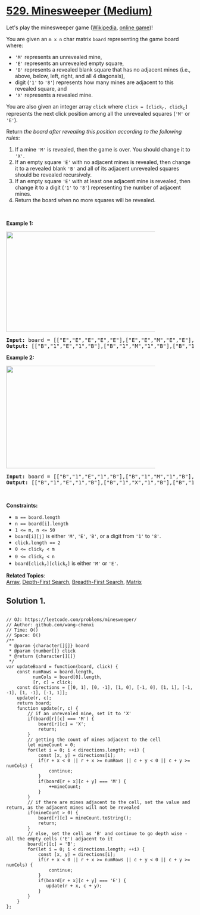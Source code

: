 # [529. Minesweeper (Medium)](https://leetcode.com/problems/minesweeper/)

<p>Let's play the minesweeper game (<a href="https://en.wikipedia.org/wiki/Minesweeper_(video_game)" target="_blank">Wikipedia</a>, <a href="http://minesweeperonline.com" target="_blank">online game</a>)!</p>

<p>You are given an <code>m x n</code> char matrix <code>board</code> representing the game board where:</p>

<ul>
	<li><code>'M'</code> represents an unrevealed mine,</li>
	<li><code>'E'</code> represents an unrevealed empty square,</li>
	<li><code>'B'</code> represents a revealed blank square that has no adjacent mines (i.e., above, below, left, right, and all 4 diagonals),</li>
	<li>digit (<code>'1'</code> to <code>'8'</code>) represents how many mines are adjacent to this revealed square, and</li>
	<li><code>'X'</code> represents a revealed mine.</li>
</ul>

<p>You are also given an integer array <code>click</code> where <code>click = [click<sub>r</sub>, click<sub>c</sub>]</code> represents the next click position among all the unrevealed squares (<code>'M'</code> or <code>'E'</code>).</p>

<p>Return <em>the board after revealing this position according to the following rules</em>:</p>

<ol>
	<li>If a mine <code>'M'</code> is revealed, then the game is over. You should change it to <code>'X'</code>.</li>
	<li>If an empty square <code>'E'</code> with no adjacent mines is revealed, then change it to a revealed blank <code>'B'</code> and all of its adjacent unrevealed squares should be revealed recursively.</li>
	<li>If an empty square <code>'E'</code> with at least one adjacent mine is revealed, then change it to a digit (<code>'1'</code> to <code>'8'</code>) representing the number of adjacent mines.</li>
	<li>Return the board when no more squares will be revealed.</li>
</ol>

<p>&nbsp;</p>
<p><strong>Example 1:</strong></p>
<img src="https://assets.leetcode.com/uploads/2018/10/12/minesweeper_example_1.png" style="width: 500px; max-width: 400px; height: 269px;">
<pre><strong>Input:</strong> board = [["E","E","E","E","E"],["E","E","M","E","E"],["E","E","E","E","E"],["E","E","E","E","E"]], click = [3,0]
<strong>Output:</strong> [["B","1","E","1","B"],["B","1","M","1","B"],["B","1","1","1","B"],["B","B","B","B","B"]]
</pre>

<p><strong>Example 2:</strong></p>
<img src="https://assets.leetcode.com/uploads/2018/10/12/minesweeper_example_2.png" style="width: 500px; max-width: 400px; height: 275px;">
<pre><strong>Input:</strong> board = [["B","1","E","1","B"],["B","1","M","1","B"],["B","1","1","1","B"],["B","B","B","B","B"]], click = [1,2]
<strong>Output:</strong> [["B","1","E","1","B"],["B","1","X","1","B"],["B","1","1","1","B"],["B","B","B","B","B"]]
</pre>

<p>&nbsp;</p>
<p><strong>Constraints:</strong></p>

<ul>
	<li><code>m == board.length</code></li>
	<li><code>n == board[i].length</code></li>
	<li><code>1 &lt;= m, n &lt;= 50</code></li>
	<li><code>board[i][j]</code> is either <code>'M'</code>, <code>'E'</code>, <code>'B'</code>, or a digit from <code>'1'</code> to <code>'8'</code>.</li>
	<li><code>click.length == 2</code></li>
	<li><code>0 &lt;= click<sub>r</sub> &lt; m</code></li>
	<li><code>0 &lt;= click<sub>c</sub> &lt; n</code></li>
	<li><code>board[click<sub>r</sub>][click<sub>c</sub>]</code> is either <code>'M'</code> or <code>'E'</code>.</li>
</ul>

**Related Topics**:  
[Array](https://leetcode.com/tag/array/), [Depth-First Search](https://leetcode.com/tag/depth-first-search/), [Breadth-First Search](https://leetcode.com/tag/breadth-first-search/), [Matrix](https://leetcode.com/tag/matrix/)

## Solution 1.

```JS

// OJ: https://leetcode.com/problems/minesweeper/
// Author: github.com/wang-chenxi
// Time: O()
// Space: O()
/**
 * @param {character[][]} board
 * @param {number[]} click
 * @return {character[][]}
 */
var updateBoard = function(board, click) {
    const numRows = board.length,
          numCols = board[0].length,
          [r, c] = click;
    const directions = [[0, 1], [0, -1], [1, 0], [-1, 0], [1, 1], [-1, -1], [1, -1], [-1, 1]];
    update(r, c);
    return board;
    function update(r, c) {
        // if an unrevealed mine, set it to 'X'
        if(board[r][c] === 'M') {
            board[r][c] = 'X';
            return;
        }
        // getting the count of mines adjacent to the cell
        let mineCount = 0;
        for(let i = 0; i < directions.length; ++i) {
            const [x, y] = directions[i];
            if(r + x < 0 || r + x >= numRows || c + y < 0 || c + y >= numCols) {
                continue;
            }
            if(board[r + x][c + y] === 'M') {
                ++mineCount;
            }
        }
        // if there are mines adjacent to the cell, set the value and return, as the adjacent mines will not be revealed
        if(mineCount > 0) {
            board[r][c] = mineCount.toString();
            return;
        }
        // else, set the cell as 'B' and continue to go depth wise - all the empty cells ('E') adjacent to it
        board[r][c] = 'B';
        for(let i = 0; i < directions.length; ++i) {
            const [x, y] = directions[i];
            if(r + x < 0 || r + x >= numRows || c + y < 0 || c + y >= numCols) {
                continue;
            }
            if(board[r + x][c + y] === 'E') {
               update(r + x, c + y);
            }
        }
    }
};

```
